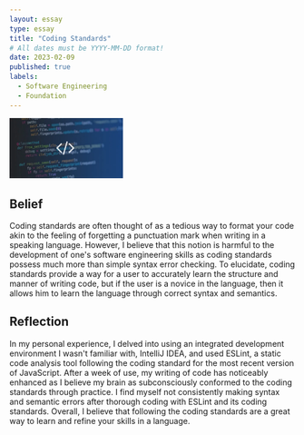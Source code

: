 ```yaml
---
layout: essay
type: essay
title: "Coding Standards"
# All dates must be YYYY-MM-DD format!
date: 2023-02-09
published: true
labels:
  - Software Engineering
  - Foundation
---
```


<img width="200px" class="rounded float-start pe-4" src="../img/codingstandard.png">

## Belief

Coding standards are often thought of as a tedious way to format your code akin to the feeling of forgetting a punctuation mark when writing in a speaking language. However, I believe that this notion is harmful to the development of one's software engineering skills as coding standards possess much more than simple syntax error checking. To elucidate, coding standards provide a way for a user to accurately learn the structure and manner of writing code, but if the user is a novice in the language, then it allows him to learn the language through correct syntax and semantics. 

## Reflection

In my personal experience, I delved into using an integrated development environment I wasn't familiar with, IntelliJ IDEA, and used ESLint, a static code analysis tool following the coding standard for the most recent version of JavaScript. After a week of use, my writing of code has noticeably enhanced as I believe my brain as subconsciously conformed to the coding standards through practice. I find myself not consistently making syntax and semantic errors after thorough coding with ESLint and its coding standards. Overall, I believe that following the coding standards are a great way to learn and refine your skills in a language.
